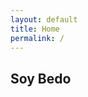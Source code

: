 ```yaml
---
layout: default
title: Home
permalink: /
---
```


<section class="container mx-auto p-6 text-center">
  <h1 class="text-4xl font-bold text-gray-800">Soy Bedo</h1>
</section>